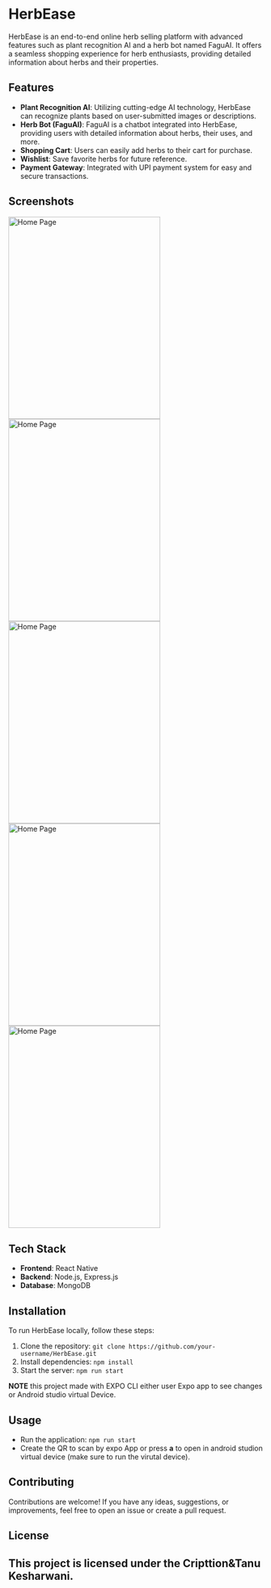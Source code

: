 # HerbEase

HerbEase is an end-to-end online herb selling platform with advanced features such as plant recognition AI and a herb bot named FaguAI. It offers a seamless shopping experience for herb enthusiasts, providing detailed information about herbs and their properties.

## Features

- **Plant Recognition AI**: Utilizing cutting-edge AI technology, HerbEase can recognize plants based on user-submitted images or descriptions.
- **Herb Bot (FaguAI)**: FaguAI is a chatbot integrated into HerbEase, providing users with detailed information about herbs, their uses, and more.
- **Shopping Cart**: Users can easily add herbs to their cart for purchase.
- **Wishlist**: Save favorite herbs for future reference.
- **Payment Gateway**: Integrated with UPI payment system for easy and secure transactions.

## Screenshots
<img src="https://github.com/cripttion/HerbsEase/assets/77504107/18ed268c-d916-4571-ad7e-f97ad9c4c723" alt="Home Page" width="300" height="400">
<img src="https://github.com/cripttion/HerbsEase/assets/77504107/2f371238-2484-4c79-bcf6-5bae14f5172e" alt="Home Page" width="300" height="400">
<img src="https://github.com/cripttion/HerbsEase/assets/77504107/e5c01ecd-8637-4920-971f-42f3ddf06572" alt="Home Page" width="300" height="400">
<img src="https://github.com/cripttion/HerbsEase/assets/77504107/b62e8932-af6c-4679-9d86-fe416bfdc56d" alt="Home Page" width="300" height="400">

<img src="https://github.com/cripttion/HerbsEase/assets/77504107/4178a789-a418-4e9c-9327-4eef2ef43b2d" alt="Home Page" width="300" height="400">





## Tech Stack

- **Frontend**: React Native
- **Backend**: Node.js, Express.js
- **Database**: MongoDB

## Installation

To run HerbEase locally, follow these steps:

1. Clone the repository: `git clone https://github.com/your-username/HerbEase.git`
2. Install dependencies: `npm install`
3. Start the server: `npm run start`
   
**NOTE** this project made with EXPO CLI either user Expo app to see changes or Android studio virtual Device.
## Usage

- Run the application: `npm run start`
- Create the QR to scan by expo App or press **a** to open in android studion virtual device (make sure to run the virutal device).

## Contributing

Contributions are welcome! If you have any ideas, suggestions, or improvements, feel free to open an issue or create a pull request.

## License

This project is licensed under the Cripttion&Tanu Kesharwani.
---

